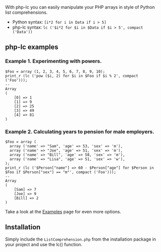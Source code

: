 With php-lc you can easily manipulate your PHP arrays in style of Python list comprehensions.

  * Python syntax: `[i*2 for i in Data if i > 5]`
  * php-lc syntax: `lc ('$i*2 for $i in $Data if $i > 5', compact ('Data'))`

## php-lc examples ##

### Example 1. Experimenting with powers. ###

```
$Foo = array (1, 2, 3, 4, 5, 6, 7, 8, 9, 10);
print_r (lc ('pow ($i, 2) for $i in $Foo if $i % 2', compact ('Foo')));
--
Array
(
    [0] => 1
    [1] => 9
    [2] => 25
    [3] => 49
    [4] => 81
)
```

### Example 2. Calculating years to pension for male employers. ###

```
$Foo = array (
  array ('name' => "Sam", 'age' => 53, 'sex' => 'm'),
  array ('name' => "Joe", 'age' => 51, 'sex' => 'm'),
  array ('name' => "Bill", 'age' => 58, 'sex' => 'm'),
  array ('name' => "Lisa", 'age' => 51, 'sex' => 'w'),
);
print_r (lc ('$Person["name"] => 60 - $Person["age"] for $Person in $Foo if $Person["sex"] == "m"', compact ('Foo')));
--
Array
(
    [Sam] => 7
    [Joe] => 9
    [Bill] => 2
)
```

Take a look at the [Examples](Examples.md) page for even more options.

## Installation ##

Simply include the `ListComprehension.php` from the installation package in your project and use the lc() function.